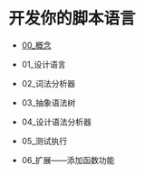 # 开发你的脚本语言

- [00_概念](00_概念/README.md)

- 01_设计语言

- 02_词法分析器

- 03_抽象语法树

- 04_设计语法分析器

- 05_测试执行

- 06_扩展——添加函数功能

  


